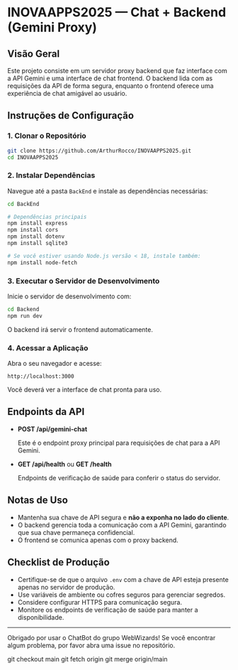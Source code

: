 # INOVAAPPS2025 — Chat + Backend (Gemini Proxy)

## Visão Geral

Este projeto consiste em um servidor proxy backend que faz interface com a API Gemini e uma interface de chat frontend. O backend lida com as requisições da API de forma segura, enquanto o frontend oferece uma experiência de chat amigável ao usuário.

## Instruções de Configuração

### 1. Clonar o Repositório

```bash
git clone https://github.com/ArthurRocco/INOVAAPPS2025.git
cd INOVAAPPS2025
```

### 2. Instalar Dependências

Navegue até a pasta `BackEnd` e instale as dependências necessárias:

```bash
cd BackEnd

# Dependências principais
npm install express
npm install cors
npm install dotenv
npm install sqlite3

# Se você estiver usando Node.js versão < 18, instale também:
npm install node-fetch
```

### 3. Executar o Servidor de Desenvolvimento

Inicie o servidor de desenvolvimento com:

```bash
cd Backend
npm run dev
```

O backend irá servir o frontend automaticamente.

### 4. Acessar a Aplicação

Abra o seu navegador e acesse:

```
http://localhost:3000
```

Você deverá ver a interface de chat pronta para uso.

## Endpoints da API

- **POST /api/gemini-chat**

  Este é o endpoint proxy principal para requisições de chat para a API Gemini.

- **GET /api/health** ou **GET /health**

  Endpoints de verificação de saúde para conferir o status do servidor.

## Notas de Uso

- Mantenha sua chave de API segura e **não a exponha no lado do cliente**.
- O backend gerencia toda a comunicação com a API Gemini, garantindo que sua chave permaneça confidencial.
- O frontend se comunica apenas com o proxy backend.

## Checklist de Produção

- Certifique-se de que o arquivo `.env` com a chave de API esteja presente apenas no servidor de produção.
- Use variáveis de ambiente ou cofres seguros para gerenciar segredos.
- Considere configurar HTTPS para comunicação segura.
- Monitore os endpoints de verificação de saúde para manter a disponibilidade.

---

Obrigado por usar o ChatBot do grupo WebWizards! Se você encontrar algum problema, por favor abra uma issue no repositório.

git checkout main
git fetch origin
git merge origin/main
